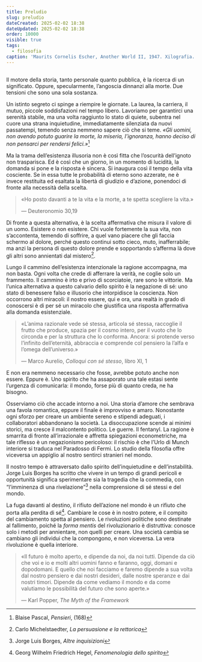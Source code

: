 ```yaml
---
title: Preludio
slug: preludio
dateCreated: 2025-02-02 18:38
dateUpdated: 2025-02-02 18:38
order: 10000
visible: true
tags:
  - filosofia
caption: 'Maurits Cornelis Escher, Another World II, 1947. Xilografia.'
---
```


##

<span class="newthought">Il motore della storia</span>, tanto personale quanto pubblica, è la ricerca di un significato. Oppure, specularmente, l’angoscia dinnanzi alla morte. Due tensioni che sono una sola sostanza.

Un istinto segreto ci spinge a riempire le giornate. La laurea, la carriera, il mutuo, piccole soddisfazioni nel tempo libero. Lavoriamo per garantirci una serenità stabile, ma una volta raggiunto lo stato di quiete, subentra nel cuore una strana inquietudine, immediatamente silenziata da nuovi passatempi, temendo senza nemmeno sapere ciò che si teme. _«Gli uomini, non avendo potuto guarire la morte, la miseria, l’ignoranza, hanno deciso di non pensarci per rendersi felici.»_[^1]

[^1]: Blaise Pascal, _Pensieri_, (168)

Ma la trama dell’esistenza illusoria non è così fitta che l’oscurità dell’ignoto non trasparisca. Ed è così che un giorno, in un momento di lucidità, la domanda si pone e la risposta è sincera. Si inaugura così il tempo della vita cosciente. Se in essa tutte le probabilità di eterno sono azzerate, ne è invece restituita ed esaltata la libertà di giudizio e d’azione, ponendoci di fronte alla necessità della scelta.

<div class='epigraph'>

> «Ho posto davanti a te la vita e la morte, a te spetta scegliere la vita.» <footer> — Deuteronomio 30,19</footer>

</div>

Di fronte a questa alternativa, è la scelta affermativa che misura il valore di un uomo. Esistere o non esistere. Chi vuole fortemente la sua vita, non s’accontenta, temendo di soffrire, a quel vano piacere che gli faccia schermo al dolore, perché questo continui sotto cieco, muto, inafferrabile; ma anzi la persona di questo dolore prende e sopportando s’afferma là dove gli altri sono annientati dal mistero[^2].

[^2]: Carlo Michelstaedter, _La persuasione e la rettorica_

Lungo il cammino dell’esistenza intenzionale la ragione accompagna, ma non basta. Ogni volta che crede di afferrare la verità, ne coglie solo un frammento. Il cammino è irto e privo di scorciatoie, rare sono le vittorie. Ma l’unica alternativa a questo calvario dello spirito è la negazione di sé: uno stato di benessere falso e illusorio che intorpidisce la coscienza. Non occorrono altri miracoli: il nostro essere, qui e ora, una realtà in grado di conoscersi è di per sé un miracolo che giustifica una risposta affermativa alla domanda esistenziale.

<div class='epigraph'>

> «L’anima razionale vede sé stessa, articola sé stessa, raccoglie il frutto che produce, spazia per il cosmo intero, per il vuoto che lo circonda e per la struttura che lo conforma. Ancora: si protende verso l’infinito dell’eternità, abbraccia e comprende col pensiero la l’alfa e l’omega dell’universo.» <footer> — Marco Aurelio, _Colloqui con sé stesso_, libro XI, 1</footer>

</div>

E non era nemmeno necessario che fosse, avrebbe potuto anche non essere. Eppure è. Uno spirito che ha assaporato una tale estasi sente  l’urgenza di comunicarla: il mondo, forse più di quanto creda, ne ha bisogno.

Osserviamo ciò che accade intorno a noi. Una storia d’amore che sembrava una favola romantica, eppure il finale è improvviso e amaro. Nonostante ogni sforzo per creare un ambiente sereno e stipendi adeguati, i collaboratori abbandonano la società. La disoccupazione scende ai minimi storici, ma cresce il malcontento politico. Le guerre. Il fentanyl. La ragione è smarrita di fronte all’irrazionale e affretta spiegazioni econometriche, ma tale riflesso è un negazionismo pericoloso: il rischio è che l’Urlo di Munch interiore si traduca nel Paradosso di Fermi. Lo studio della filosofia offre viceversa un appiglio al nostro sentirci stranieri nel mondo.

Il nostro tempo è attraversato dallo spirito dell’inquietudine e dell’instabilità. Jorge Luis Borges ha scritto che vivere in un tempo di grandi pericoli e opportunità significa sperimentare sia la tragedia che la commedia, con “l’imminenza di una rivelazione”[^3] nella comprensione di sé stessi e del mondo.

[^3]: Jorge Luis Borges, _Altre inquisizioni_

La fuga davanti al destino, il rifiuto dell’azione nel mondo è un rifiuto che porta alla perdita di sé[^4]. Cambiare le cose è in nostro potere, e il compito del cambiamento spetta al pensiero. Le rivoluzioni politiche sono destinate al fallimento, poiché la _forma mentis_ del rivoluzionario è distruttiva: conosce solo i metodi per annientare, non quelli per creare. Una società cambia se cambiano gli individui che la compongono, e non viceversa. La vera rivoluzione è quella interiore.

[^4]: Georg Wilhelm Friedrich Hegel, _Fenomenologia dello spirito_

<div class='epigraph'>

> «Il futuro è molto aperto, e dipende da noi, da noi tutti. Dipende da ciò che voi e io e molti altri uomini fanno e faranno, oggi, domani e dopodomani. E quello che noi facciamo e faremo dipende a sua volta dal nostro pensiero e dai nostri desideri, dalle nostre speranze e dai nostri timori. Dipende da come vediamo il mondo e da come valutiamo le possibilità del futuro che sono aperte.» <footer> — Karl Popper, _The Myth of the Framework_</footer>

</div>
